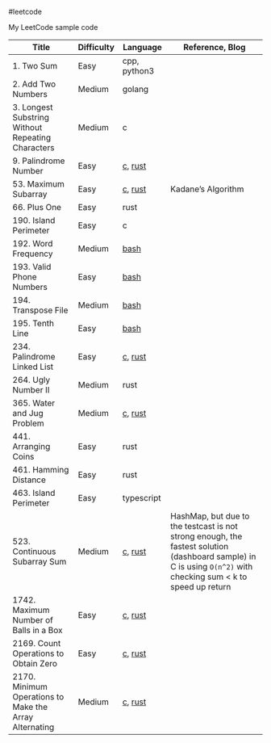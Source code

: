 #leetcode

My LeetCode sample code

| Title | Difficulty | Language | Reference, Blog |
| --- | --- | --- | --- |
| 1. Two Sum | Easy | cpp, python3| |
| 2. Add Two Numbers | Medium | golang | |
| 3. Longest Substring Without Repeating Characters | Medium | c | |
| 9. Palindrome Number | Easy | [c](9/9.c), [rust](9/9.rs) | |
| 53. Maximum Subarray | Easy | [c](53/53.c), [rust](53/53.rs) | Kadane’s Algorithm |
| 66. Plus One | Easy | rust | |
| 190. Island Perimeter | Easy | c | |
| 192. Word Frequency | Medium | [bash](192/192.sh) | |
| 193. Valid Phone Numbers | Easy | [bash](193/193.sh) | |
| 194. Transpose File | Medium | [bash](194/194.sh) | |
| 195. Tenth Line | Easy | [bash](195/195.sh) | |
| 234. Palindrome Linked List | Easy | [c](234/234.c), [rust](234/234.rs) | |
| 264. Ugly Number II | Medium | rust | |
| 365. Water and Jug Problem | Medium | [c](365/365.c), [rust](365/365.rs) | |
| 441. Arranging Coins | Easy | rust | |
| 461. Hamming Distance | Easy | rust | |
| 463. Island Perimeter | Easy | typescript | |
| 523. Continuous Subarray Sum | Medium | [c](523/523.c), [rust](523/523.rs) | HashMap, but due to the testcast is not strong enough, the fastest solution (dashboard sample) in C is using `O(n^2)` with checking sum < k to speed up return |
| 1742. Maximum Number of Balls in a Box | Easy | [c](1742/1742.c), [rust](1742/1742.rs) | |
| 2169. Count Operations to Obtain Zero | Easy | [c](2169/2169.c), [rust](2169/2169.rs) | |
| 2170. Minimum Operations to Make the Array Alternating | Medium | [c](2170/2170.c), [rust](2170/2170.rs) | |

